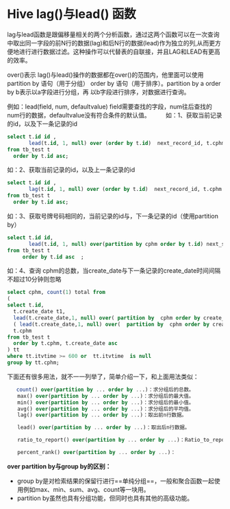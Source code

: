 # Hive lag()与lead() 函数

lag与lead函数是跟偏移量相关的两个分析函数，通过这两个函数可以在一次查询中取出同一字段的前N行的数据(lag)和后N行的数据(lead)作为独立的列,从而更方便地进行进行数据过滤。这种操作可以代替表的自联接，并且LAG和LEAD有更高的效率。

over()表示 lag()与lead()操作的数据都在over()的范围内，他里面可以使用partition by 语句（用于分组） order by 语句（用于排序）。partition by a order by b表示以a字段进行分组，再 以b字段进行排序，对数据进行查询。

例如：lead(field, num, defaultvalue) field需要查找的字段，num往后查找的num行的数据，defaultvalue没有符合条件的默认值。
　　
如：1、获取当前记录的id，以及下一条记录的id

```sql
select t.id id ,
       lead(t.id, 1, null) over (order by t.id)  next_record_id, t.cphm
from tb_test t       
  order by t.id asc;
```

如：2、获取当前记录的id，以及上一条记录的id

```sql
select t.id id ,
       lag(t.id, 1, null) over (order by t.id)  next_record_id, t.cphm
from tb_test t       
  order by t.id asc;
```

如：3、获取号牌号码相同的，当前记录的id与，下一条记录的id（使用partition by）

```sql
select t.id id, 
       lead(t.id, 1, null) over(partition by cphm order by t.id) next_same_cphm_id, t.cphm
from tb_test t
     order by t.id asc  ;
```

如：4、查询 cphm的总数，当create_date与下一条记录的create_date时间间隔不超过10分钟则忽略

```sql
select cphm, count(1) total from
(
select t.id, 
  t.create_date t1,
  lead(t.create_date,1, null) over( partition by  cphm order by create_date asc ) t2,  
  ( lead(t.create_date,1, null) over(  partition by  cphm order by create_date asc )  - t.create_date ) * 86400 as itvtime,
  t.cphm
from tb_test t 
  order by t.cphm, t.create_date asc
) tt
where tt.itvtime >= 600 or  tt.itvtime  is null
group by tt.cphm;

```

下面还有很多用法，就不一一列举了，简单介绍一下，和上面用法类似：

```sql
   count() over(partition by ... order by ...)：求分组后的总数。
　　max() over(partition by ... order by ...)：求分组后的最大值。
　　min() over(partition by ... order by ...)：求分组后的最小值。
　　avg() over(partition by ... order by ...)：求分组后的平均值。
　　lag() over(partition by ... order by ...)：取出前n行数据。　　

　　lead() over(partition by ... order by ...)：取出后n行数据。

　　ratio_to_report() over(partition by ... order by ...)：Ratio_to_report() 括号中就是分子，over() 括号中就是分母。

　　percent_rank() over(partition by ... order by ...)：

```

**over partition by与group by的区别：**

- group by是对检索结果的保留行进行==单纯分组==，一般和聚合函数一起使用例如max、min、sum、avg、count等一块用。
- partition by虽然也具有分组功能，但同时也具有其他的高级功能。